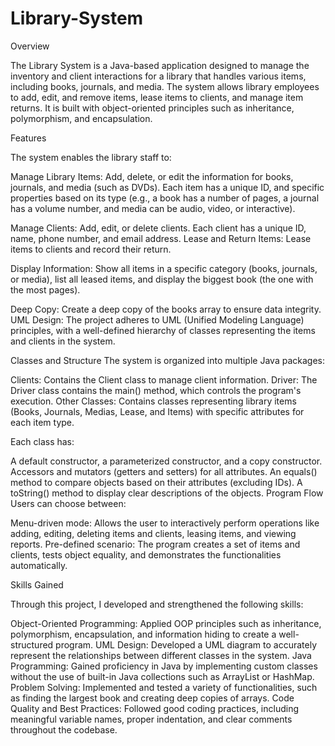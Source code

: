 # Library-System
Overview

  The Library System is a Java-based application designed to manage the inventory and client interactions for a library that handles various items, including books, journals, and media. The system allows library employees to add, edit, and remove items, lease items to clients, and manage item returns. It is built with object-oriented principles such as inheritance, polymorphism, and encapsulation.

Features

  The system enables the library staff to:
  
  Manage Library Items: Add, delete, or edit the information for books, journals, and media (such as DVDs). Each item has a unique ID, and specific properties based on its type (e.g., a book has a number of pages, a journal has a volume number, and media can be audio, video, or interactive).
  
  Manage Clients: Add, edit, or delete clients. Each client has a unique ID, name, phone number, and email address.
  Lease and Return Items: Lease items to clients and record their return.
  
  Display Information: Show all items in a specific category (books, journals, or media), list all leased items, and display the biggest book (the one with the most pages).
  
  Deep Copy: Create a deep copy of the books array to ensure data integrity.
  UML Design: The project adheres to UML (Unified Modeling Language) principles, with a well-defined hierarchy of classes representing the items and clients in the system.
  
  Classes and Structure
  The system is organized into multiple Java packages:
  
  Clients: Contains the Client class to manage client information.
  Driver: The Driver class contains the main() method, which controls the program's execution.
  Other Classes: Contains classes representing library items (Books, Journals, Medias, Lease, and Items) with specific attributes for each item type.
  
  Each class has:
  
  A default constructor, a parameterized constructor, and a copy constructor.
  Accessors and mutators (getters and setters) for all attributes.
  An equals() method to compare objects based on their attributes (excluding IDs).
  A toString() method to display clear descriptions of the objects.
  Program Flow
  Users can choose between:
  
  Menu-driven mode: Allows the user to interactively perform operations like adding, editing, deleting items and clients, leasing items, and viewing reports.
  Pre-defined scenario: The program creates a set of items and clients, tests object equality, and demonstrates the functionalities automatically.

Skills Gained

  Through this project, I developed and strengthened the following skills:
  
  Object-Oriented Programming: Applied OOP principles such as inheritance, polymorphism, encapsulation, and information hiding to create a well-structured program.
  UML Design: Developed a UML diagram to accurately represent the relationships between different classes in the system.
  Java Programming: Gained proficiency in Java by implementing custom classes without the use of built-in Java collections such as ArrayList or HashMap.
  Problem Solving: Implemented and tested a variety of functionalities, such as finding the largest book and creating deep copies of arrays.
  Code Quality and Best Practices: Followed good coding practices, including meaningful variable names, proper indentation, and clear comments throughout the codebase.
